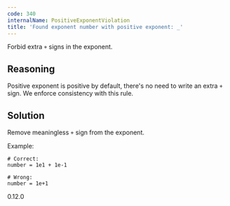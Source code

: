 ```yaml
---
code: 340
internalName: PositiveExponentViolation
title: 'Found exponent number with positive exponent: _'
---
```


Forbid extra `+` signs in the exponent.

## Reasoning
Positive exponent is positive by default, there's no need to write
an extra `+` sign. We enforce consistency with this rule.

## Solution
Remove meaningless `+` sign from the exponent.

Example:

    # Correct:
    number = 1e1 + 1e-1
    
    # Wrong:
    number = 1e+1

<div class="versionadded">

0.12.0

</div>